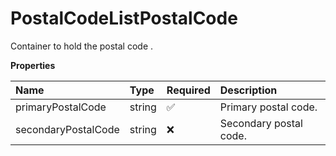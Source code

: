 # PostalCodeListPostalCode

Container to hold the postal code .

**Properties**

| Name                | Type   | Required | Description            |
| :------------------ | :----- | :------- | :--------------------- |
| primaryPostalCode   | string | ✅       | Primary postal code.   |
| secondaryPostalCode | string | ❌       | Secondary postal code. |

<!-- This file was generated by liblab | https://liblab.com/ -->

